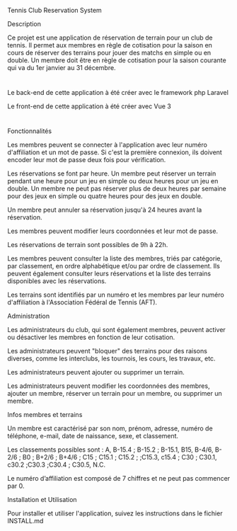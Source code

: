 Tennis Club Reservation System


Description

Ce projet est une application de réservation de terrain pour un club de tennis. Il permet aux membres en règle de cotisation pour la saison en cours de réserver des terrains pour jouer des matchs en simple ou en double. Un membre doit être en règle de cotisation pour la saison courante qui va du 1er janvier au 31 décembre.

#

Le back-end de cette application à été créer avec le framework php Laravel

Le front-end de cette application à été créer avec Vue 3
#




Fonctionnalités

Les membres peuvent se connecter à l'application avec leur numéro d'affiliation et un mot de passe. Si c'est la première connexion, ils doivent encoder leur mot de passe deux fois pour vérification.

Les réservations se font par heure. Un membre peut réserver un terrain pendant une heure pour un jeu en simple ou deux heures pour un jeu en double. Un membre ne peut pas réserver plus de deux heures par semaine pour des jeux en simple ou quatre heures pour des jeux en double.

Un membre peut annuler sa réservation jusqu'à 24 heures avant la réservation.

Les membres peuvent modifier leurs coordonnées et leur mot de passe.

Les réservations de terrain sont possibles de 9h à 22h.

Les membres peuvent consulter la liste des membres, triés par catégorie, par classement, en ordre alphabétique et/ou par ordre de classement. Ils peuvent également consulter leurs réservations et la liste des terrains disponibles avec les réservations.

Les terrains sont identifiés par un numéro et les membres par leur numéro d'affiliation à l'Association Fédéral de Tennis (AFT).



Administration


Les administrateurs du club, qui sont également membres, peuvent activer ou désactiver les membres en fonction de leur cotisation.

Les administrateurs peuvent "bloquer" des terrains pour des raisons diverses, comme les interclubs, les tournois, les cours, les travaux, etc.

Les administrateurs peuvent ajouter ou supprimer un terrain.

Les administrateurs peuvent modifier les coordonnées des membres, ajouter un membre, réserver un terrain pour un membre, ou supprimer un membre.




Infos membres et terrains

Un membre est caractérisé par son nom, prénom, adresse, numéro de téléphone, e-mail, date de naissance, sexe, et classement. 

Les classements possibles sont : A, B-15.4 ; B-15.2 ; B-15.1, B15, B-4/6, B-2/6 ; B0 ; B+2/6 ; B+4/6 ; C15 ; C15.1 ; C15.2 ; ;C15.3, c15.4 ; C30 ; C30.1, c30.2 ;C30.3 ;C30.4 ; C30.5, N.C.

Le numéro d’affiliation est composé de 7 chiffres et ne peut pas commencer par 0.




Installation et Utilisation


Pour installer et utiliser l'application, suivez les instructions dans le fichier INSTALL.md
